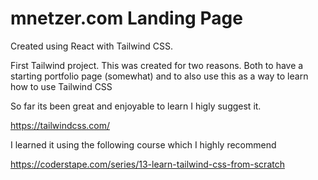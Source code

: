 # mnetzer.com Landing Page

Created using React with Tailwind CSS.

First Tailwind project. This was created for two reasons. Both to have a starting portfolio page (somewhat) and to also use this as a way to learn how to use Tailwind CSS

So far its been great and enjoyable to learn I higly suggest it.

https://tailwindcss.com/

I learned it using the following course which I highly recommend

https://coderstape.com/series/13-learn-tailwind-css-from-scratch
